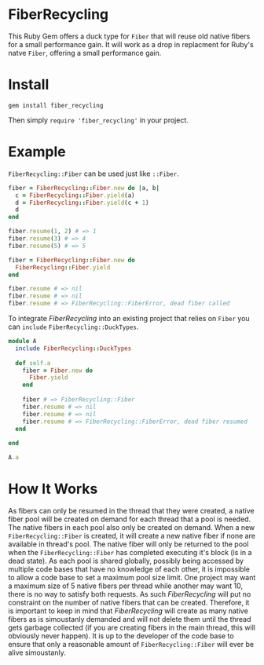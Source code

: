 # FiberRecycling
This Ruby Gem offers a duck type for `Fiber` that will reuse old native fibers for a small performance gain. It will work as a drop in replacment for Ruby's natve `Fiber`, offering a small performance gain.

# Install
`gem install fiber_recycling`

Then simply `require 'fiber_recycling'` in your project.

# Example
`FiberRecycling::Fiber` can be used just like `::Fiber`.
```ruby
fiber = FiberRecycling::Fiber.new do |a, b|
  c = FiberRecycling::Fiber.yield(a)
  d = FiberRecycling::Fiber.yield(c + 1)
  d
end

fiber.resume(1, 2) # => 1
fiber.resume(3) # => 4
fiber.resume(5) # => 5
```

```ruby
fiber = FiberRecycling::Fiber.new do
  FiberRecycling::Fiber.yield
end

fiber.resume # => nil
fiber.resume # => nil
fiber.resume # => FiberRecycling::FiberError, dead fiber called
```

To integrate *FiberRecycling* into an existing project that relies on `Fiber` you can `include` `FiberRecycling::DuckTypes`.
```ruby
module A
  include FiberRecycling::DuckTypes
  
  def self.a
    fiber = Fiber.new do
      Fiber.yield
    end
    
    fiber # => FiberRecycling::Fiber
    fiber.resume # => nil
    fiber.resume # => nil
    fiber.resume # => FiberRecycling::FiberError, dead fiber resumed
  end
  
end

A.a
```

# How It Works
As fibers can only be resumed in the thread that they were created, a native fiber pool will be created on demand for each thread that a pool is needed. The native fibers in each pool also only be created on demand. When a new `FiberRecycling::Fiber` is created, it will create a new native fiber if none are available in thread's pool. The native fiber will only be returned to the pool when the `FiberRecycling::Fiber` has completed executing it's block (is in a dead state). As each pool is shared globally, possibly being accessed by multiple code bases that have no knowledge of each other, it is impossible to allow a code base to set a maximum pool size limit. One project may want a maximum size of 5 native fibers per thread while another may want 10, there is no way to satisfy both requests. As such *FiberRecycling* will put no constraint on the number of native fibers that can be created. Therefore, it is important to keep in mind that *FiberRecycling* will create as many native fibers as is simoustanly demanded and will not delete them until the thread gets garbage collected (if you are creating fibers in the main thread, this will obviously never happen). It is up to the developer of the code base to ensure that only a reasonable amount of `FiberRecycling::Fiber` will ever be alive simoustanly.
